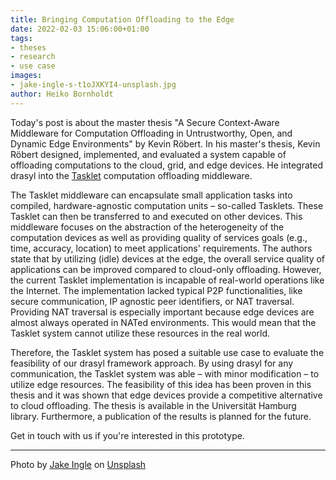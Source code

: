 ```yaml
---
title: Bringing Computation Offloading to the Edge
date: 2022-02-03 15:06:00+01:00
tags:
- theses
- research
- use case
images:
- jake-ingle-s-t1oJXKYI4-unsplash.jpg
author: Heiko Bornholdt
---
```



Today's post is about the master thesis "A Secure Context-Aware Middleware for Computation Offloading in Untrustworthy, Open, and Dynamic Edge Environments" by Kevin Röbert.
In his master's thesis, Kevin Röbert designed, implemented, and evaluated a system capable of offloading computations to the cloud, grid, and edge devices.
He integrated drasyl into the [Tasklet](https://scholar.google.com/scholar?hl=en&q=tasklet+system) computation offloading middleware.

<!--more-->

The Tasklet middleware can encapsulate small application tasks into compiled, hardware-agnostic computation units – so-called Tasklets.
These Tasklet can then be transferred to and executed on other devices.
This middleware focuses on the abstraction of the heterogeneity of the computation devices as well as providing quality of services goals (e.g., time, accuracy, location) to meet applications' requirements.
The authors state that by utilizing (idle) devices at the edge, the overall service quality of applications can be improved compared to cloud-only offloading.
However, the current Tasklet implementation is incapable of real-world operations like the Internet.
The implementation lacked typical P2P functionalities, like secure communication, IP agnostic peer identifiers, or NAT traversal.
Providing NAT traversal is especially important because edge devices are almost always operated in NATed environments.
This would mean that the Tasklet system cannot utilize these resources in the real world.

Therefore, the Tasklet system has posed a suitable use case to evaluate the feasibility of our drasyl framework approach.
By using drasyl for any communication, the Tasklet system was able – with minor modification – to utilize edge resources.
The feasibility of this idea has been proven in this thesis and it was shown that edge devices provide a competitive alternative to cloud offloading.
The thesis is available in the Universität Hamburg library.
Furthermore, a publication of the results is planned for the future.

Get in touch with us if you're interested in this prototype.

---

Photo by [Jake Ingle](https://unsplash.com/@ingle_jake) on [Unsplash](https://unsplash.com/)
